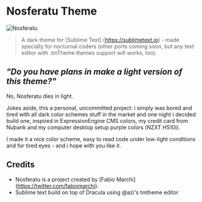 # Nosferatu Theme

![Nosferatu](https://media2.giphy.com/media/7SQUBCye01UJVE8mk5/giphy.gif?cid=ecf05e470tbopgjzs67w16wdfxxmetbtjozf4ibzp2jgpoba&rid=giphy.gif&ct=g)


> A dark theme for [Sublime Text] (https://sublimetext.io) - made specially for nocturnal coders (other ports coming soon, but any text editor with .tmTheme themes support will works, too).

## _"Do you have plans in make a light version of this theme?"_
No, Nosferatu dies in light.

Jokes aside, this a personal, uncommitted project: i simply was bored and tired with all dark color schemes stuff in the market and one night i decided build one, inspired in ExpressionEngine CMS colors, my credit card from Nubank and my computer desktop setup purple colors (NZXT H510i).

I made it a nice color scheme, easy to read code under low-light conditions and for tired eyes - and i hope with you like it.

## Credits

- Nosferatu is a project created by [Fabio Marchi] (https://twitter.com/fabiomarchi). 
- Sublime text build on top of Dracula using @azi's tmtheme editor



 
